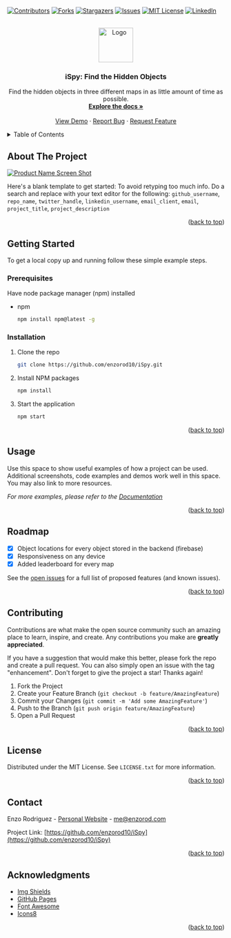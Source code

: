 <a name="readme-top"></a>

[![Contributors][contributors-shield]][contributors-url]
[![Forks][forks-shield]][forks-url]
[![Stargazers][stars-shield]][stars-url]
[![Issues][issues-shield]][issues-url]
[![MIT License][license-shield]][license-url]
[![LinkedIn][linkedin-shield]][linkedin-url]

<!-- PROJECT LOGO -->
<br />
<div align="center">
  <a href="https://github.com/enzorod10/iSpy">
    <img src="images/logo.png" alt="Logo" width="80" height="80">
  </a>

<h3 align="center">iSpy: Find the Hidden Objects</h3>

  <p align="center">
    Find the hidden objects in three different maps in as little amount of time as possible.
    <br />
    <a href="https://github.com/enzorod10/iSpy"><strong>Explore the docs »</strong></a>
    <br />
    <br />
    <a href="https://enzorod10.github.io/iSpy/">View Demo</a>
    ·
    <a href="https://github.com/enzorod10/iSpy/issues">Report Bug</a>
    ·
    <a href="https://github.com/enzorod10/iSpy/issues">Request Feature</a>
  </p>
</div>

<!-- TABLE OF CONTENTS -->
<details>
  <summary>Table of Contents</summary>
  <ol>
    <li>
      <a href="#about-the-project">About The Project</a>
    </li>
    <li>
      <a href="#getting-started">Getting Started</a>
      <ul>
        <li><a href="#prerequisites">Prerequisites</a></li>
        <li><a href="#installation">Installation</a></li>
      </ul>
    </li>
    <li><a href="#usage">Usage</a></li>
    <li><a href="#roadmap">Roadmap</a></li>
    <li><a href="#contributing">Contributing</a></li>
    <li><a href="#license">License</a></li>
    <li><a href="#contact">Contact</a></li>
    <li><a href="#acknowledgments">Acknowledgments</a></li>
  </ol>
</details>



<!-- ABOUT THE PROJECT -->
## About The Project

[![Product Name Screen Shot][product-screenshot]](https://example.com)

Here's a blank template to get started: To avoid retyping too much info. Do a search and replace with your text editor for the following: `github_username`, `repo_name`, `twitter_handle`, `linkedin_username`, `email_client`, `email`, `project_title`, `project_description`

<p align="right">(<a href="#readme-top">back to top</a>)</p>


<!-- GETTING STARTED -->
## Getting Started

To get a local copy up and running follow these simple example steps.

### Prerequisites

Have node package manager (npm) installed
* npm
  ```sh
  npm install npm@latest -g
  ```

### Installation

1. Clone the repo
   ```sh
   git clone https://github.com/enzorod10/iSpy.git
   ```
2. Install NPM packages
   ```sh
   npm install
   ```
3. Start the application
   ```sh
   npm start
   ```

<p align="right">(<a href="#readme-top">back to top</a>)</p>



<!-- USAGE EXAMPLES -->
## Usage

Use this space to show useful examples of how a project can be used. Additional screenshots, code examples and demos work well in this space. You may also link to more resources.

_For more examples, please refer to the [Documentation](https://github.com/enzorod10/iSpy.git)_

<p align="right">(<a href="#readme-top">back to top</a>)</p>



<!-- ROADMAP -->
## Roadmap

- [x] Object locations for every object stored in the backend (firebase)
- [x] Responsiveness on any device
- [x] Added leaderboard for every map

See the [open issues](https://github.com/enzorod10/iSpy/issues) for a full list of proposed features (and known issues).

<p align="right">(<a href="#readme-top">back to top</a>)</p>



<!-- CONTRIBUTING -->
## Contributing

Contributions are what make the open source community such an amazing place to learn, inspire, and create. Any contributions you make are **greatly appreciated**.

If you have a suggestion that would make this better, please fork the repo and create a pull request. You can also simply open an issue with the tag "enhancement".
Don't forget to give the project a star! Thanks again!

1. Fork the Project
2. Create your Feature Branch (`git checkout -b feature/AmazingFeature`)
3. Commit your Changes (`git commit -m 'Add some AmazingFeature'`)
4. Push to the Branch (`git push origin feature/AmazingFeature`)
5. Open a Pull Request

<p align="right">(<a href="#readme-top">back to top</a>)</p>



<!-- LICENSE -->
## License

Distributed under the MIT License. See `LICENSE.txt` for more information.

<p align="right">(<a href="#readme-top">back to top</a>)</p>



<!-- CONTACT -->
## Contact

Enzo Rodriguez - [Personal Website](https://enzorod.com) - me@enzorod.com

Project Link: [https://github.com/enzorod10/iSpy](https://github.com/enzorod10/iSpy)

<p align="right">(<a href="#readme-top">back to top</a>)</p>



<!-- ACKNOWLEDGMENTS -->
## Acknowledgments

* [Img Shields](https://shields.io)
* [GitHub Pages](https://pages.github.com)
* [Font Awesome](https://fontawesome.com)
* [Icons8](https://icons8.com/)

<p align="right">(<a href="#readme-top">back to top</a>)</p>



<!-- MARKDOWN LINKS & IMAGES -->
<!-- https://www.markdownguide.org/basic-syntax/#reference-style-links -->
[contributors-shield]: https://img.shields.io/github/contributors/enzorod10/iSpy.svg?style=for-the-badge
[contributors-url]: https://github.com/enzorod10/iSpy/graphs/contributors
[forks-shield]: https://img.shields.io/github/forks/enzorod10/iSpy.svg?style=for-the-badge
[forks-url]: https://github.com/enzorod10/iSpy/network/members
[stars-shield]: https://img.shields.io/github/stars/enzorod10/iSpy.svg?style=for-the-badge
[stars-url]: https://github.com/enzorod10/iSpy/stargazers
[issues-shield]: https://img.shields.io/github/issues/enzorod10/iSpy.svg?style=for-the-badge
[issues-url]: https://github.com/enzorod10/iSpy/issues
[license-shield]: https://img.shields.io/github/license/enzorod10/iSpy.svg?style=for-the-badge
[license-url]: https://github.com/enzorod10/iSpy/blob/main/LICENSE
[linkedin-shield]: https://img.shields.io/badge/-LinkedIn-black.svg?style=for-the-badge&logo=linkedin&colorB=555
[linkedin-url]: https://linkedin.com/in/enzo-rod
[product-screenshot]: images/screenshot.png
[React.js]: https://img.shields.io/badge/React-20232A?style=for-the-badge&logo=react&logoColor=61DAFB
[React-url]: https://reactjs.org/
[CSS.com]: https://www.w3schools.com/css/css_intro.asp
[CSS-url]: https://img.shields.io/badge/-CSS-blue
[html2canvas.com]: https://html2canvas.hertzen.com/
[html2canvas-url]: https://img.shields.io/badge/-html2canvas-%237cb342
